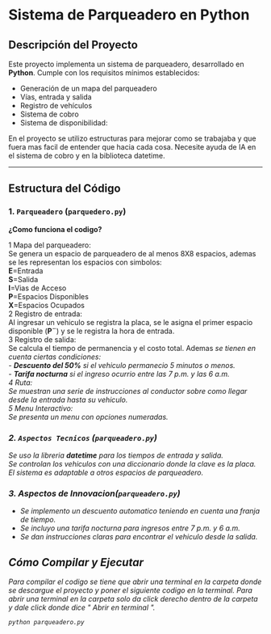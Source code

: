 # Sistema de Parqueadero en Python

## Descripción del Proyecto

Este proyecto implementa un sistema de parqueadero, desarrollado en **Python**. Cumple con los requisitos mínimos establecidos:

- Generación de un mapa del parqueadero
- Vías, entrada y salida
- Registro de vehículos
- Sistema de cobro
- Sistema de disponibilidad:

En el proyecto se utilizo estructuras para mejorar como se trabajaba y que fuera mas facil de entender que hacia cada cosa. Necesite ayuda de IA en el sistema de cobro y en la biblioteca datetime.

---

## Estructura del Código

### 1. `Parqueadero` (`parquedero.py`)

**¿Como funciona el codigo?** <br>

  1 Mapa del parqueadero:  
    Se genera un espacio de parqueadero de al menos 8X8 espacios, ademas se les representan los espacios con simbolos:  
    **E**=Entrada  
    **S**=Salida  
    **I**=Vias de Acceso  
    **P**=Espacios Disponibles  
    **X**=Espacios Ocupados  
  2 Registro de entrada:  
    Al ingresar un vehiculo se registra la placa, se le asigna el primer espacio disponible (**P¨**) y se le registra la hora de entrada.  
  3 Registro de salida:  
    Se calcula el tiempo de permanencia y el costo total. Ademas <em>se tienen en cuenta ciertas condiciones:<em>  
    - **Descuento del 50%** si el vehiculo permanecio 5 minutos o menos.  
    - **Tarifa nocturna** si el ingreso ocurrio entre las 7 p.m. y las 6 a.m.  
  4 Ruta:  
    Se muestran una serie de instrucciones al conductor sobre como llegar desde la entrada hasta su vehiculo.  
  5 Menu Interactivo:  
    Se presenta un menu con opciones numeradas.


### 2. `Aspectos Tecnicos` (`parqueadero.py`)  

Se uso la libreria **datetime** para los tiempos de entrada y salida.<br>
Se controlan los vehiculos con una diccionario donde la clave es la placa.<br>
El sistema es adaptable a otros espacios de parqueadero.<br>

### 3. Aspectos de Innovacion(`parqueadero.py`)  
- Se implemento un descuento automatico teniendo en cuenta una franja de tiempo.
- Se incluyo una tarifa nocturna para ingresos entre 7 p.m. y 6 a.m.
- Se dan instrucciones claras para encontrar el vehiculo desde la salida.

## Cómo Compilar y Ejecutar

Para compilar el codigo se tiene que abrir una terminal en la carpeta donde se descargue el proyecto y poner el siguiente codigo en la terminal.
Para abrir una terminal en la carpeta solo da click derecho dentro de la carpeta y dale click donde dice " Abrir en terminal ".
```bash
python parqueadero.py
```
